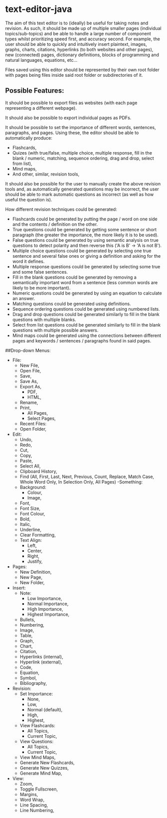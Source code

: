 # text-editor-java

The aim of this text editor is to (ideally) be useful for taking notes and revision. As such, it should be made up of multiple smaller pages (individual topics/sub-topics) and be able to handle a large number of component types whilst prioritizing speed first, and accuracy second.
For example, the user should be able to quickly and intuitively insert plaintext, images, graphs, charts, citations, hyperlinks (to both websites and other pages), new (connected) pages, dictionary definitions, blocks of programming and natural languages, equations, etc...

Files saved using this editor should be represented by their own root folder with pages being files inside said root folder or subdirectories of it.

## Possible Features:

It should be possible to export files as websites (with each page representing a different webpage).

It should also be possible to export individual pages as PDFs.

It should be possible to set the importance of different words, sentences, paragraphs, and pages. Using these, the editor should be able to automatically produce:
 - Flashcards,
 - Quizes (with true/false, multiple choice, multiple response, fill in the blank / numeric, matching, sequence ordering, drag and drop, select from list),
 - Mind maps,
 - And other, similar, revision tools,
 
It should also be possible for the user to manually create the above revision tools and, as automatically generated questions may be incorrect, the user should be able to mark automatic questions as incorrect (as well as how useful the question is).

How different revision techniques could be generated:
 - Flashcards could be generated by putting the page / word on one side and the contents / definition on the other.
 - True questions could be generated by getting some sentence or short paragraph (the greater the importance, the more likely it is to be used).
 - False questions could be generated by using semantic analysis on true questions to detect polarity and then reverse this ('A is B' -> 'A is not B').
 - Multiple choice questions could be generated by selecting one true sentence and several false ones or giving a definition and asking for the word it defines.
 - Multiple response questions could be generated by selecting some true and some false sentences.
 - Fill in the blank questions could be generated by removing a semantically important word from a sentence (less common words are likely to be more important).
 - Numeric questions could be generated by using an equation to calculate an answer.
 - Matching questions could be generated using definitions.
 - Sequence ordering questions could be generated using numbered lists.
 - Drag and drop questions could be generated similarly to fill in the blank questions with multiple blanks.
 - Select from list questions could be generated similarly to fill in the blank questions with multiple possible answers.
 - Mind maps could be generated using the connections between different pages and keywords / sentences / paragraphs found in said pages.

##Drop-down Menus:
 - File:
   - New File,
   - Open File,
   - Save,
   - Save As,
   - Export As,
     - PDF,
	 - HTML,
   - Rename,
   - Print,
     - All Pages,
	 - Select Pages,
   - Recent Files:
   - Open Folder,
 - Edit:
   - Undo,
   - Redo,
   - Cut,
   - Copy,
   - Paste,
   - Select All,
   - Clipboard History,
   - Find (All, First, Last, Next, Previous, Count, Replace, Match Case, Whole Word Only, In Selection Only, All Pages)
 -Something:
   - Background:
     - Colour,
	 - Image,
   - Font,
   - Font Size,
   - Font Colour,
   - Bold,
   - Italic,
   - Underline,
   - Clear Formatting,
   - Text Align:
     - Left,
	 - Center,
	 - Right,
	 - Justify,
 - Pages:
   - New Definition,
   - New Page,
   - New Folder,
 - Insert:
   - Note:
     - Low Importance,
	 - Normal Importance,
	 - High Importance,
	 - Highest Importance,
   - Bullets,
   - Numbering,
   - Image,
   - Table,
   - Graph,
   - Chart,
   - Citation,
   - Hyperlinks (internal),
   - Hyperlink (external),
   - Code,
   - Equation,
   - Symbol,
   - Bibliography,
 - Revision:
   - Set Importance:
     - None,
	 - Low,
	 - Normal (default),
	 - High,
	 - Highest,
   - View Flashcards:
     - All Topics,
	 - Current Topic,
   - View Questions:
     - All Topics,
	 - Current Topic,
   - View Mind Maps,
   - Generate New Flashcards,
   - Generate New Quizzes,
   - Generate Mind Map,
 - View:
   - Zoom,
   - Toggle Fullscreen,
   - Margins,
   - Word Wrap,
   - Line Spacing,
   - Line Numbering,